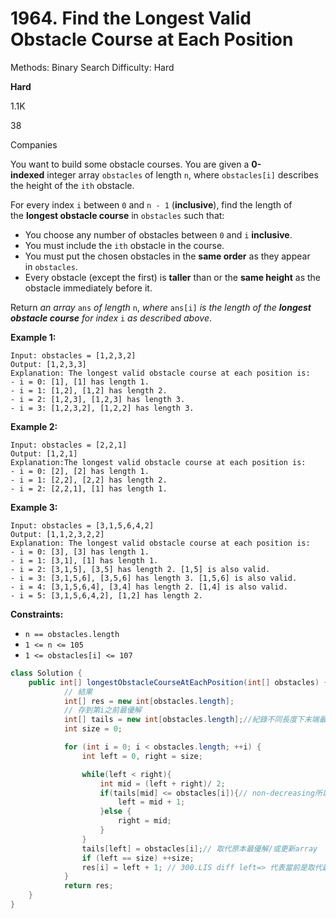 # 1964. Find the Longest Valid Obstacle Course at Each Position

Methods: Binary Search
Difficulty: Hard

**Hard**

1.1K

38

Companies

You want to build some obstacle courses. You are given a **0-indexed** integer array `obstacles` of length `n`, where `obstacles[i]` describes the height of the `ith` obstacle.

For every index `i` between `0` and `n - 1` (**inclusive**), find the length of the **longest obstacle course** in `obstacles` such that:

- You choose any number of obstacles between `0` and `i` **inclusive**.
- You must include the `ith` obstacle in the course.
- You must put the chosen obstacles in the **same order** as they appear in `obstacles`.
- Every obstacle (except the first) is **taller** than or the **same height** as the obstacle immediately before it.

Return *an array* `ans` *of length* `n`, *where* `ans[i]` *is the length of the **longest obstacle course** for index* `i` *as described above*.

**Example 1:**

```
Input: obstacles = [1,2,3,2]
Output: [1,2,3,3]
Explanation: The longest valid obstacle course at each position is:
- i = 0: [1], [1] has length 1.
- i = 1: [1,2], [1,2] has length 2.
- i = 2: [1,2,3], [1,2,3] has length 3.
- i = 3: [1,2,3,2], [1,2,2] has length 3.

```

**Example 2:**

```
Input: obstacles = [2,2,1]
Output: [1,2,1]
Explanation:The longest valid obstacle course at each position is:
- i = 0: [2], [2] has length 1.
- i = 1: [2,2], [2,2] has length 2.
- i = 2: [2,2,1], [1] has length 1.

```

**Example 3:**

```
Input: obstacles = [3,1,5,6,4,2]
Output: [1,1,2,3,2,2]
Explanation: The longest valid obstacle course at each position is:
- i = 0: [3], [3] has length 1.
- i = 1: [3,1], [1] has length 1.
- i = 2: [3,1,5], [3,5] has length 2. [1,5] is also valid.
- i = 3: [3,1,5,6], [3,5,6] has length 3. [1,5,6] is also valid.
- i = 4: [3,1,5,6,4], [3,4] has length 2. [1,4] is also valid.
- i = 5: [3,1,5,6,4,2], [1,2] has length 2.

```

**Constraints:**

- `n == obstacles.length`
- `1 <= n <= 105`
- `1 <= obstacles[i] <= 107`

```java
class Solution {
    public int[] longestObstacleCourseAtEachPosition(int[] obstacles) {
			// 結果
			int[] res = new int[obstacles.length];
			// 存到第i之前最優解
			int[] tails = new int[obstacles.length];//紀錄不同長度下末端最優解
			int size = 0;

			for (int i = 0; i < obstacles.length; ++i) {
				int left = 0, right = size;

				while(left < right){
					int mid = (left + right)/ 2;
					if(tails[mid] <= obstacles[i]){// non-decreasing所以等於成立
						left = mid + 1;
					}else {
						right = mid;
					}
				}
				tails[left] = obstacles[i];// 取代原本最優解/或更新array
				if (left == size) ++size;
				res[i] = left + 1; // 300.LIS diff left=> 代表當前是取代最優解的位置還是往後延伸
			}
			return res;
    }
}
```